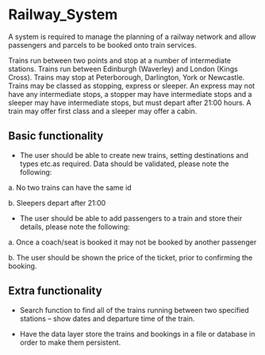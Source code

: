 # Railway_System

A system is required to manage the planning of a railway network and allow
passengers and parcels to be booked onto train services.

Trains run between two points and stop at a number of intermediate stations. Trains
run between Edinburgh (Waverley) and London (Kings Cross). Trains may stop at
Peterborough, Darlington, York or Newcastle. Trains may be classed as stopping,
express or sleeper. An express may not have any intermediate stops, a stopper may
have intermediate stops and a sleeper may have intermediate stops, but must depart
after 21:00 hours. A train may offer first class and a sleeper may offer a cabin.

## Basic functionality

- The user should be able to create new trains, setting destinations and types
etc.as required. Data should be validated, please note the following:

a. No two trains can have the same id

b. Sleepers depart after 21:00

- The user should be able to add passengers to a train and store their details,
please note the following:

a. Once a coach/seat is booked it may not be booked by another passenger

b. The user should be shown the price of the ticket, prior to confirming the
booking.

## Extra functionality 

- Search function to find all of the trains running between two
specified stations – show dates and departure time of the train.

- Have the data layer store the trains and bookings in a file or database in order
to make them persistent.
